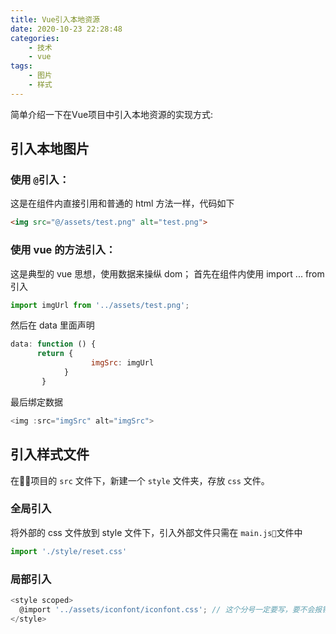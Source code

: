 ```yaml
---
title: Vue引入本地资源
date: 2020-10-23 22:28:48
categories:
    - 技术
    - vue
tags:
    - 图片
    - 样式
---
```


简单介绍一下在Vue项目中引入本地资源的实现方式: <!--more-->

## 引入本地图片

### 使用 `@`引入：

这是在组件内直接引用和普通的 html 方法一样，代码如下

```html
<img src="@/assets/test.png" alt="test.png">
```

### 使用 vue 的方法引入：

这是典型的 vue 思想，使用数据来操纵 dom； 首先在组件内使用 import ... from 引入

```js
import imgUrl from '../assets/test.png';
```

然后在 data 里面声明

```js
data: function () {
      return {
                  imgSrc: imgUrl
            }
       }
```

最后绑定数据

```js
<img :src="imgSrc" alt="imgSrc">
```

## 引入样式文件

在项目的 `src` 文件下，新建一个 `style` 文件夹，存放 `css` 文件。

### 全局引入

将外部的 css 文件放到 style 文件下，引入外部文件只需在 `main.js`文件中

```js
import './style/reset.css'
```

### 局部引入

```js
<style scoped>
  @import '../assets/iconfont/iconfont.css'; // 这个分号一定要写，要不会报错
</style>
```
